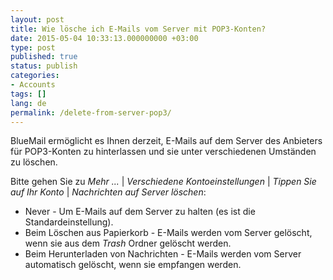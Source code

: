 ```yaml
---
layout: post
title: Wie lösche ich E-Mails vom Server mit POP3-Konten?
date: 2015-05-04 10:33:13.000000000 +03:00
type: post
published: true
status: publish
categories:
- Accounts
tags: []
lang: de
permalink: /delete-from-server-pop3/
---
```


BlueMail ermöglicht es Ihnen derzeit, E-Mails auf dem Server des Anbieters für POP3-Konten zu hinterlassen und sie unter verschiedenen Umständen zu löschen.

Bitte gehen Sie zu *Mehr ...* \| *Verschiedene Kontoeinstellungen* \| *Tippen Sie auf Ihr Konto* \| *Nachrichten auf Server löschen*:

* Never - Um E-Mails auf dem Server zu halten (es ist die Standardeinstellung).
* Beim Löschen aus Papierkorb - E-Mails werden vom Server gelöscht, wenn sie aus dem *Trash* Ordner gelöscht werden.
* Beim Herunterladen von Nachrichten - E-Mails werden vom Server automatisch gelöscht, wenn sie empfangen werden.
